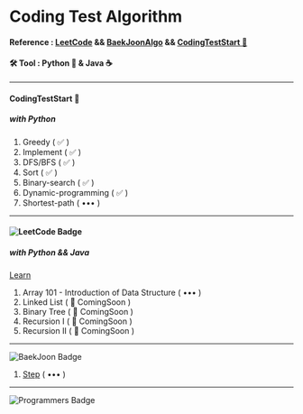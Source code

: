 # Coding Test Algorithm

#### Reference : [LeetCode](leetcode.com) && [BaekJoonAlgo](https://www.acmicpc.net/) && [CodingTestStart 📖](https://github.com/ndb796/python-for-coding-test)

#### 🛠 Tool : Python 🐍 & Java ☕️

---

#### CodingTestStart 📖

##### with Python

1. Greedy ( ✅ )
2. Implement ( ✅ )
3. DFS/BFS ( ✅ )
4. Sort ( ✅ )
5. Binary-search ( ✅ )
6. Dynamic-programming ( ✅ )
7. Shortest-path ( ••• )

---

#### ![LeetCode Badge](https://img.shields.io/badge/LeetCode-ffffff?style=for-the-badge&logo=leetcode&logoColor=black)

##### with Python && Java

[Learn](https://leetcode.com/explore/learn/)

1. Array 101 - Introduction of Data Structure ( ••• )
2. Linked List ( 🤞 ComingSoon )
3. Binary Tree ( 🤞 ComingSoon )
4. Recursion I ( 🤞 ComingSoon )
5. Recursion II ( 🤞 ComingSoon )

---

![BaekJoon Badge](https://img.shields.io/badge/BaekJoon-ffffff?style=for-the-badge&logoColor=black)

1. [Step](https://www.acmicpc.net/step) ( ••• )

---

![Programmers Badge](https://img.shields.io/badge/Programmers-ffffff?style=for-the-badge&logoColor=black)
